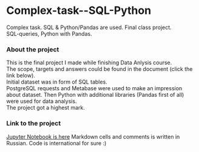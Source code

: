 # Complex-task--SQL-Python
Complex task. SQL &amp; Python/Pandas are used. 
Final class project.  
SQL-queries, Python with Pandas.

### About the project  
This is the final project I made while finishing Data Anlysis course.  
The scope, targets and answers could be found in the document (click the link below).  
Initial dataset was in form of SQL tables.  
PostgreSQL requests and Metabase were used to make an impression about dataset. Then Python with additional libraries (Pandas first of all) were used for data analysis.   
The project got a highest mark. 

### Link to the project  
[Jupyter Notebook is here]([https://docs.google.com/document/d/19d4RJjXmUB2QxAsGh4q0HRmNI3fmiSCFOZA6x32cvZI/edit?usp=sharing](https://github.com/realseich/Complex-task--SQL-Python/blob/main/Project-4_A.S._final_ed_plus.ipynb))   
Markdown cells and comments is written in Russian. Code is international for sure :) 
